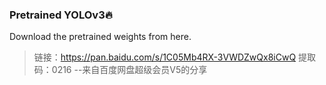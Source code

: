 ### Pretrained YOLOv3🔥

Download the pretrained weights from here.

>链接：https://pan.baidu.com/s/1C05Mb4RX-3VWDZwQx8iCwQ 
>提取码：0216 
>--来自百度网盘超级会员V5的分享

